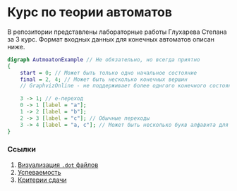 # Курс по теории автоматов

В репозитории представлены лабораторные работы Глухарева Степана за 3 курс. 
Формат входных данных для конечных автоматов описан ниже.

``` dot
digraph AutmoatonExample // Не обязательно, но всегда приятно
{
    start = 0; // Может быть только одно начальное состояние
    final = 2, 4; // Может быть несколько конечных вершин
    // GraphvizOnline - не поддерживает более однгого конечного состояния

    3 -> 1; // e-переход
    0 -> 1 [label = "a"];
    1 -> 2 [label = "b"];
    2 -> 3 [label = "c"]; // Обычные переходы
    3 -> 4 [label = "a, c"]; // Может быть несколько букв алфавита для перехода
}
```

### Ссылки

1. [Визуализация `.dot` файлов](https://dreampuf.github.io/GraphvizOnline/?engine=dot)
2. [Успеваемость](https://docs.google.com/spreadsheets/d/1MveN0XK32TYu8BAC9km3E9S3hN0OByp5jz3-Hcmxu2I/edit?pli=1&gid=0#gid=0) 
3. [Критерии сдачи](https://docs.google.com/document/d/1XSP9ryvPh3p6PtoL_BeCKyvZUkwQ-PgJ4TsTu3HgLBA/edit?tab=t.o1x1jw4l5ks8)